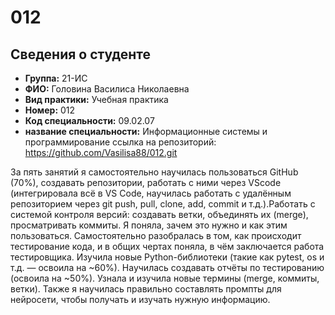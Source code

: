 # 012

## Сведения о студенте

*   **Группа:** 21-ИС
*   **ФИО:** Головина Василиса Николаевна
*   **Вид практики:** Учебная практика
*   **Номер:** 012
*   **Код специальности:** 09.02.07
*   **название специальности:** Информационные системы и программирование 
ссылка на репозиторий: https://github.com/Vasilisa88/012.git

За пять занятий я самостоятельно научилась пользоваться GitHub (70%), создавать репозитории, работать с ними через VScode (интегрировала всё в VS Code, научилась работать с удалённым репозиторием через git push, pull, clone, add, commit и т.д.).Работать с системой контроля версий: создавать ветки, объединять их (merge), просматривать коммиты. Я поняла, зачем это нужно и как этим пользоваться. Самостоятельно разобралась в том, как происходит тестирование кода, и в общих чертах поняла, в чём заключается работа тестировщика. Изучила новые Python-библиотеки (такие как pytest, os и т.д. — освоила на ~60%). Научилась создавать отчёты по тестированию (освоила на ~50%). Узнала и изучила новые термины (merge, коммиты, ветки). Также я научилась правильно составлять промпты для нейросети, чтобы получать и изучать нужную информацию.